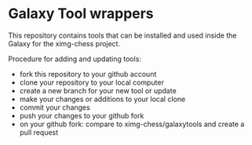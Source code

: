 Galaxy Tool wrappers
====================

This repository contains tools that can be installed and used inside the Galaxy for the ximg-chess project. 

Procedure for adding and updating tools:
  - fork this repository to your github account
  - clone your repository to your local computer
  - create a new branch for your new tool or update
  - make your changes or additions to your local clone
  - commit your changes
  - push your changes to your github fork
  - on your github fork: compare to ximg-chess/galaxytools and create a pull request
